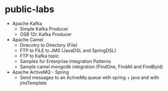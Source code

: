 # public-labs

* Apache Kafka
  - Simple Kafka Producer
  - OSB 12c Kafka Producer
* Apache Camel
  - Direcotry to Directory (File)
  - FTP to FILE to JMS (JavaDSL and SpringDSL)
  - FTP to Kafka topic
  - Samples for Enterprise Integration Patterns
  - Sample camel mongodb integration (FindOne, FindAll and FindById)
* Apache ActiveMQ - Spring
  - Send messages to an ActiveMq queue wtih spring + java and with jmsTemplate



